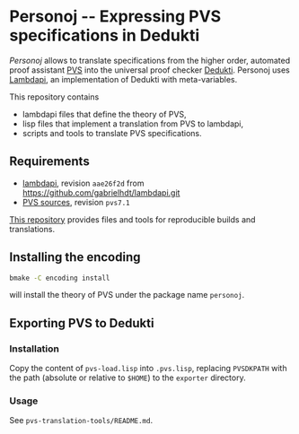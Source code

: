 # Personoj -- Expressing PVS specifications in Dedukti

*Personoj* allows to translate specifications from the higher order, automated
proof assistant [PVS](http://pvs.csl.sri.com) into the universal proof checker
[Dedukti](https://deducteam.github.io). Personoj uses
[Lambdapi](https://github.com/Deducteam/lambdapi), an implementation of Dedukti
with meta-variables.

This repository contains 
- lambdapi files that define the theory of PVS,
- lisp files that implement a translation from PVS to lambdapi,
- scripts and tools to translate PVS specifications.

## Requirements

- [lambdapi](https://github.com/gabrielhdt/lambdapi.git), revision `aae26f2d`
  from <https://github.com/gabrielhdt/lambdapi.git>
- [PVS sources](https://github.com/SRI-CSL/PVS.git), revision `pvs7.1`

[This repository](https://forge.tedomum.net/koizel/lambdapi-pvs-build) provides
files and tools for reproducible builds and translations.

## Installing the encoding

``` sh
bmake -C encoding install
```
will install the theory of PVS under the package name `personoj`.

## Exporting PVS to Dedukti

### Installation

Copy the content of `pvs-load.lisp` into `.pvs.lisp`, replacing `PVSDKPATH` with
the path (absolute or relative to `$HOME`) to the `exporter` directory.

### Usage

See `pvs-translation-tools/README.md`.
